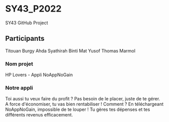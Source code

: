 # SY43_P2022
SY43 GitHub Project

## Participants
Titouan Burgy
Ahda Syathirah Binti Mat Yusof
Thomas Marmol


### Nom projet
HP Lovers - Appli NoAppNoGain

### Notre appli
Toi aussi tu veux faire du profit ? Pas besoin de le placer, juste de te gérer. A force d'économiser, tu vas bien rentabiliser !
Comment ? En téléchargeant NoAppNoGain, impossible de te louper ! Tu gères tes dépenses et tes différents revenus efficacement.
